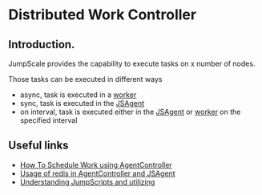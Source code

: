 Distributed Work Controller
===========================

Introduction.
-------------

JumpScale provides the capability to execute tasks on x number of nodes.

Those tasks can be executed in different ways

-   async, task is executed in a [worker](workers.md)
-   sync, task is executed in the [JSAgent](JSAgent.md)
-   on interval, task is executed either in the
    [JSAgent](JSAgent.md) or [worker](workers.md) on the
    specified interval

Useful links
-------------

-   [How To Schedule Work using AgentController](ScheduleWork.md)
-   [Usage of redis in AgentController and JSAgent](redis.md)
-   [Understanding JumpScripts and utilizing](JumpScript.md)

